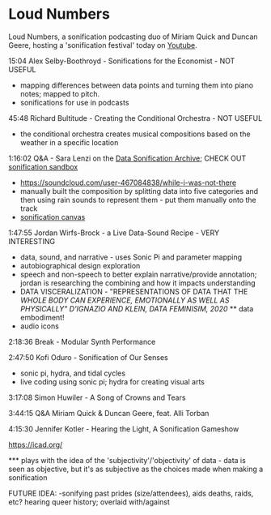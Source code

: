 # Loud Numbers

Loud Numbers, a sonification podcasting duo of Miriam Quick and Duncan Geere, hosting a 'sonification festival' today on [Youtube](https://www.youtube.com/watch?v=X17zV8-4CdI&t=20s).

15:04 Alex Selby-Boothroyd - Sonifications for the Economist - NOT USEFUL
* mapping differences between data points and turning them into piano notes; mapped to pitch.
* sonifications for use in podcasts

45:48 Richard Bultitude - Creating the Conditional Orchestra - NOT USEFUL
* the conditional orchestra creates musical compositions based on the weather in a specific location

1:16:02 Q&A - Sara Lenzi on the [Data Sonification Archive](https://sonification.design/); CHECK OUT [sonification sandbox](http://sonify.psych.gatech.edu/research/sonification_sandbox/)
* https://soundcloud.com/user-467084838/while-i-was-not-there
* manually built the composition by splitting data into five categories and then using rain sounds to represent them - put them manually onto the track
* [sonification canvas](https://sonification.design/resource.html)

1:47:55 Jordan Wirfs-Brock - a Live Data-Sound Recipe - VERY INTERESTING
* data, sound, and narrative - uses Sonic Pi and parameter mapping
* autobiographical design exploration
* speech and non-speech to better explain narrative/provide annotation; jordan is researching the combining and how it impacts understanding
* DATA VISCERALIZATION - "REPRESENTATIONS OF DATA THAT THE _WHOLE BODY CAN EXPERIENCE, EMOTIONALLY AS WELL AS PHYSICALLY" D'IGNAZIO AND KLEIN, DATA FEMINISIM, 2020_ ** data embodiment!
* audio icons

2:18:36 Break - Modular Synth Performance

2:47:50 Kofi Oduro - Sonification of Our Senses
* sonic pi, hydra, and tidal cycles
* live coding using sonic pi; hydra for creating visual arts

3:17:08 Simon Huwiler - A Song of Crowns and Tears

3:44:15 Q&A Miriam Quick & Duncan Geere, feat. Alli Torban

4:15:30 Jennifer Kotler - Hearing the Light, A Sonification Gameshow



https://icad.org/


*** plays with the idea of the 'subjectivity'/'objectivity' of data - data is seen as objective, but it's as subjective as the choices made when making a sonification

FUTURE IDEA:
-sonifying past prides (size/attendees), aids deaths, raids, etc? hearing queer history; overlaid with/against
